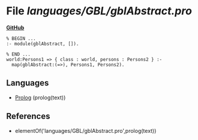 # File _languages/GBL/gblAbstract.pro_
**[GitHub](https://github.com/softlang/yas/blob/master/languages/GBL/gblAbstract.pro)**
```
% BEGIN ...
:- module(gblAbstract, []).

% END ...
world:Persons1 => { class : world, persons : Persons2 } :-
  map(gblAbstract:(=>), Persons1, Persons2).

```

## Languages
* [Prolog](../languages/Prolog.md) (prolog(text))

## References
* elementOf('languages/GBL/gblAbstract.pro',prolog(text))
